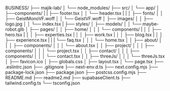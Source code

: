BUSINESS/
├── majik-lab/
│   └── node_modules/
├── src/
│   └── app/
│       ├──components/
|       |   ├── footer.tsx
│       │   └── header.tsx
|       |
│       ├── fonts/
│       │   ├── GeistMonoVF.woff
│       │   └── GeistVF.woff
│       ├── images/
│       │   ├── logo.jpg
│       │   └── index.tsx
|       ├── styles/
│       ├── models/
│       │   └── maybe-robot.glb
│       ├── pages/
│       │   ├── home/
│       │   │   └── components/
|       │   │          ├── hero.tsx
|       │   │          ├── experties.tsx
|       │   │          ├── work.tsx
|       │   │          ├── blog.tsx
|       │   │          ├── experience.tsx
|       |   |          └── faq.tsx
│       │   │   └── home.tsx
│       │   ├── about/
│       │   │   ├── components/
│       │   │   └── about.tsx
│       │   ├── project/
│       │   │   ├── components/
│       │   │   └── project.tsx
│       │   ├── contact/
│       │   │   ├── components/
│       │   │   └── contact.tsx
│       │   ├── threeJs/
│       │   │   └── threeJs.tsx
│       ├── favicon.ico
│       ├── globals.css
│       ├── layout.tsx
│       └── page.tsx
├── .eslintrc.json
├── .gitignore
├── next-env.d.ts
├── next.config.mjs
├── package-lock.json
├── package.json
├── postcss.config.mjs
├── README.md
├── readme2.md
├── supabaseClient.ts
├── tailwind.config.ts
└── tsconfig.json
